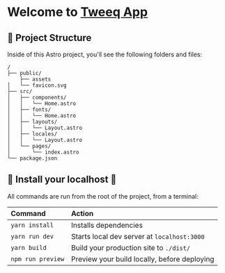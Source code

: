 # Welcome to [Tweeq App](https://tweeq-kb-d00e87.netlify.app/)

## 🚀 Project Structure

Inside of this Astro project, you'll see the following folders and files:

```
/
├── public/
    ├── assets
│   └── favicon.svg
├── src/
│   ├── components/
│   │   └── Home.astro
│   ├── fonts/
│   │   └── Home.astro
│   ├── layouts/
│   │   └── Layout.astro
│   ├── locales/
│   │   └── Layout.astro
│   └── pages/
│       └── index.astro
└── package.json
```

## 🧞 Install your localhost 👀 

All commands are run from the root of the project, from a terminal:

| Command                 | Action                                             |
| :---------------------  | :------------------------------------------------- |
| `yarn install`          | Installs dependencies                              |
| `yarn run dev`          | Starts local dev server at `localhost:3000`        |
| `yarn build`            | Build your production site to `./dist/`            |
| `npm run preview`       | Preview your build locally, before deploying       |


